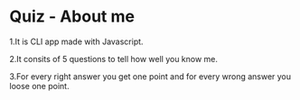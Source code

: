 # Quiz - About me

1.It is CLI app made with Javascript.

2.It consits of 5 questions to tell how well you know me.

3.For every right answer you get one point and for every wrong answer you loose one point.

